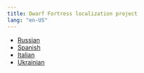 ```yaml
---
title: Dwarf Fortress localization project
lang: "en-US"
---
```


- [Russian](russian)
- [Spanish](spanish)
- [Italian](it)
- [Ukrainian](uk)
